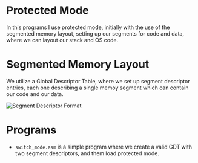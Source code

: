 # Protected Mode

In this programs I use protected mode, initially
with the use of the segmented memory layout,
setting up our segments for code and data, where
we can layout our stack and OS code.

# Segmented Memory Layout

We utilize a Global Descriptor Table, where we set up
segment descriptor entries, each one describing a
single memoy segment which can contain our code and
our data.

![Segment Descriptor Format](https://upload.wikimedia.org/wikipedia/commons/thumb/0/0a/SegmentDescriptor.svg/870px-SegmentDescriptor.svg.png)

# Programs

- `switch_mode.asm` is a simple program where we create a
  valid GDT with two segment descriptors, and them load
  protected mode.